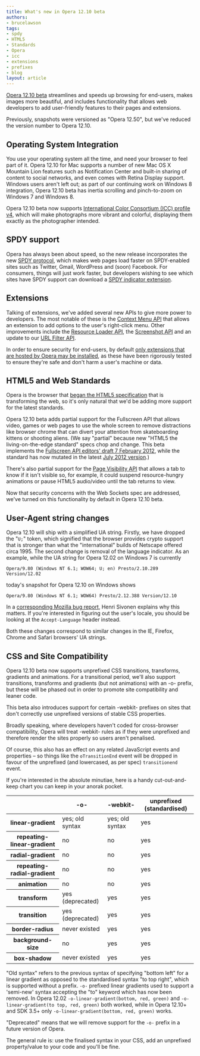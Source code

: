 ```yaml
---
title: What's new in Opera 12.10 beta
authors:
- brucelawson
tags:
- spdy
- HTML5
- Standards
- Opera
- icc
- extensions
- prefixes
- blog
layout: article
---
```

<p><a href="http://www.opera.com/browser/next/">Opera 12.10 beta</a> streamlines and speeds up browsing for end-users, makes images more beautiful, and includes functionality that allows web developers to add user-friendly features to their pages and extensions.</p>
<p>Previously, snapshots were versioned as &quot;Opera 12.50&quot;, but we&#39;ve reduced the version number to Opera 12.10.</p>
 
<h2>Operating System Integration</h2>
 
<p>You use your operating system all the time, and need your browser to feel part of it. Opera 12.10 for Mac supports a number of new Mac OS X Mountain Lion features such as Notification Center and built-in sharing of content to social networks, and even comes with Retina Display support. Windows users aren&#39;t left out; as part of our continuing work on Windows 8 integration, Opera 12.10 beta has inertia scrolling and pinch-to-zoom on Windows 7 and Windows 8.</p>
 
<p>Opera 12.10 beta now supports <a href="http://www.color.org/version4html.xalter">International Color Consortium (ICC) profile v4</a>, which will make photographs more vibrant and colorful, displaying them exactly as the photographer intended.</p>
 
<h2>SPDY support</h2>
 
<p>Opera has always been about speed, so the new release incorporates the new <a href="http://en.wikipedia.org/wiki/SPDY">SPDY protocol</a>, which makes web pages load faster on SPDY-enabled sites such as Twitter, Gmail, WordPress and (soon) Facebook. For consumers, things will just work faster, but developers wishing to see which sites have SPDY support can download a <a href="https://addons.opera.com/de/extensions/details/spdy-indicator/">SPDY indicator extension</a>.</p>
 
<h2>Extensions</h2>
 
<p>Talking of extensions, we&#39;ve added several new APIs to give more power to developers. The most notable of these is the <a href="http://dev.opera.com/articles/view/extensions-api-contextmenu/">Context Menu API</a> that allows an extension to add options to the user&#39;s right-click menu. Other improvements include the <a href="http://dev.opera.com/articles/view/extensions-api-resourceloader/">Resource Loader API</a>, the <a href="http://dev.opera.com/articles/view/extensions-api-screenshot/">Screenshot API</a> and an update to our <a href="http://dev.opera.com/articles/view/extensions-api-urlfilter/">URL Filter API</a>.</p>
 
<p>In order to ensure security for end-users, by default <a href="http://my.opera.com/desktopteam/blog/2012/09/06/increased-security-when-installing-extensions">only extensions that are hosted by Opera may be installed</a>, as these have been rigorously tested to ensure they&#39;re safe and don&#39;t harm a user&#39;s machine or data.</p>
 
<h2>HTML5 and Web Standards</h2>
 
<p>Opera is the browser that <a href="http://www.whatwg.org/specs/web-apps/current-work/multipage/introduction.html#history-1">began the HTML5 specification</a> that is transforming the web, so it&#39;s only natural that we&#39;d be adding more support for the latest standards.</p>
 
<p>Opera 12.10 beta adds partial support for the Fullscreen API that allows video, games or web pages to use the whole screen to remove distractions like browser chrome that can divert your attention from skateboarding kittens or shooting aliens. (We say &quot;partial&quot; because new &quot;HTML5 the living-on-the-edge standard&quot; specs chop and change. This beta implements the <a href="http://dvcs.w3.org/hg/fullscreen/raw-file/529a67b8d9f3/Overview.html" rel="nofollow">Fullscreen API editors&#39; draft 7 February 2012</a>, while the standard has now mutated in the latest <a href="http://dvcs.w3.org/hg/fullscreen/raw-file/tip/Overview.html" rel="nofollow">July 2012 version</a>.)</p>

<p>There&#39;s also partial support for the <a href="http://www.w3.org/TR/page-visibility/">Page Visibility API</a> that allows a tab to know if it isn&#39;t visible so, for example, it could suspend resource-hungry animations or pause HTML5 audio/video until the tab returns to view.</p>
 
<p>Now that security concerns with the Web Sockets spec are addressed, we&#39;ve turned on this functionality by default in Opera 12.10 beta.</p>
 
 <h2>User-Agent string changes</h2>
<p>Opera 12.10 will ship with a simplified UA string. Firstly, we have dropped the &quot;<code>U;</code>&quot; token, which signified that the browser provides crypto support that is stronger than what the &quot;international&quot; builds of Netscape offered circa 1995. The second change is removal of the language indicator. As an example, while the UA string for Opera 12.02 on Windows 7 is currently</p>

<pre><code>Opera/9.80 (Windows NT 6.1; WOW64; U; en) Presto/2.10.289 Version/12.02</code></pre>

<p>today&#39;s snapshot for Opera 12.10 on Windows shows</p>

<pre><code>Opera/9.80 (Windows NT 6.1; WOW64) Presto/2.12.388 Version/12.10</code></pre>

<p>In a <a href="https://bugzilla.mozilla.org/show_bug.cgi?id=572656#c0">corresponding Mozilla bug report</a>, Henri Sivonen explains why this matters. If you&#39;re interested in figuring out the user&#39;s locale, you should be looking at the <code>Accept-Language</code> header instead.</p>
<p>Both these changes correspond to similar changes in the IE, Firefox, Chrome and Safari browsers&#39; UA strings.</p> 
<h2 id="prefixes">CSS and Site Compatibility</h2>
 
<p>Opera 12.10 beta now supports unprefixed CSS transitions, transforms, gradients and animations. For a transitional period, we&#39;ll also support transitions, transforms and gradients (but not animations) with an -o- prefix, but these will be phased out in order to promote site compatibility and leaner code.</p>
 
<p>This beta also introduces support for certain -webkit- prefixes on sites that don&#39;t correctly use unprefixed versions of stable CSS properties.</p>
<p class="note">Broadly speaking, where developers haven&#39;t coded for cross-browser compatibility, Opera will treat -webkit- rules as if they were unprefixed and therefore render the sites properly so users aren&#39;t penalised.</p>

<p>Of course, this also has an effect on any related JavaScript events and properties – so things like the <code>oTransitionEnd</code> event will be dropped in favour of the unprefixed (and lowercased, as per spec) <code>transitionend</code> event.</p>

<p>If you&#39;re interested in the absolute minutiae, here is a handy cut-out-and-keep chart you can keep in your anorak pocket.</p>

<table>
 <thead>
  <tr>
   <th></th>
   <th id="prefixesColHdr2">-o-</th>
   <th id="prefixesColHdr3">-webkit-</th>
   <th id="prefixesColHdr4">unprefixed (standardised)</th>
  </tr>
 </thead>
 <tbody>
  <tr>
   <th id="prefixesRowHdr2">linear-gradient</th>
   <td headers="prefixesColHdr2 prefixesRowHdr2">yes; old syntax</td>
   <td headers="prefixesColHdr3 prefixesRowHdr2">yes; old syntax</td>
   <td headers="prefixesColHdr4 prefixesRowHdr2">yes</td>
  </tr>
  <tr>
   <th id="prefixesRowHdr2">repeating-linear-gradient</th>
   <td headers="prefixesColHdr2 prefixesRowHdr2">no</td>
   <td headers="prefixesColHdr3 prefixesRowHdr2">no</td>
   <td headers="prefixesColHdr4 prefixesRowHdr2">yes</td>
  </tr>
  <tr>
   <th id="prefixesRowHdr2">radial-gradient</th>
   <td headers="prefixesColHdr2 prefixesRowHdr2">no</td>
   <td headers="prefixesColHdr3 prefixesRowHdr2">no</td>
   <td headers="prefixesColHdr4 prefixesRowHdr2">yes</td>
  </tr>
    <tr>
   <th id="prefixesRowHdr2">repeating-radial-gradient</th>
   <td headers="prefixesColHdr2 prefixesRowHdr2">no</td>
   <td headers="prefixesColHdr3 prefixesRowHdr2">no</td>
   <td headers="prefixesColHdr4 prefixesRowHdr2">yes</td>
  </tr>
  <tr>
   <th id="prefixesRowHdr3">animation</th>
   <td headers="prefixesColHdr2 prefixesRowHdr3">no</td>
   <td headers="prefixesColHdr3 prefixesRowHdr3">no</td>
   <td headers="prefixesColHdr4 prefixesRowHdr3">yes</td>
  </tr>
  <tr>
   <th id="prefixesRowHdr4">transform</th>
   <td headers="prefixesColHdr2 prefixesRowHdr4">yes (deprecated)</td>
   <td headers="prefixesColHdr3 prefixesRowHdr4">yes</td>
   <td headers="prefixesColHdr4 prefixesRowHdr4">yes</td>
  </tr>
  <tr>
   <th id="prefixesRowHdr5">transition</th>
   <td headers="prefixesColHdr2 prefixesRowHdr5">yes (deprecated)</td>
   <td headers="prefixesColHdr3 prefixesRowHdr5">yes</td>
   <td headers="prefixesColHdr4 prefixesRowHdr5">yes</td>
  </tr>
  <tr>
   <th id="prefixesRowHdr6">border-radius</th>
   <td headers="prefixesColHdr2 prefixesRowHdr6">never existed</td>
   <td headers="prefixesColHdr3 prefixesRowHdr6">yes</td>
   <td headers="prefixesColHdr4 prefixesRowHdr6">yes</td>
  </tr>
  <tr>
   <th id="prefixesRowHdr7">background-size</th>
   <td headers="prefixesColHdr2 prefixesRowHdr7">no</td>
   <td headers="prefixesColHdr3 prefixesRowHdr7">yes</td>
   <td headers="prefixesColHdr4 prefixesRowHdr7">yes</td>
  </tr>
  <tr>
   <th id="prefixesRowHdr8">box-shadow</th>
   <td headers="prefixesColHdr2 prefixesRowHdr8">never existed</td>
   <td headers="prefixesColHdr3 prefixesRowHdr8">yes</td>
   <td headers="prefixesColHdr4 prefixesRowHdr8">yes</td>
  </tr>
 </tbody>
</table>
<p>&quot;Old syntax&quot; refers to the previous syntax of specifying &quot;bottom left&quot; for a linear gradient as opposed to the standardised syntax &quot;to top right&quot;, which is supported without a prefix. <code>-o-</code> prefixed linear gradients used to support a &#39;semi-new&#39; syntax accepting the &quot;to&quot; keyword which has now been removed. In Opera 12.02 <code>-o-linear-gradient(bottom, red, green)</code> and <code>-o-linear-gradient(to top, red, green)</code> both worked, while in Opera 12.10+ and SDK 3.5+ only <code>-o-linear-gradient(bottom, red, green)</code> works.</p>
<p>&quot;Deprecated&quot; means that we will remove support for the <code>-o-</code> prefix in a future version of Opera.</p>

<p class="note">The general rule is: use the finalised syntax in your CSS, add an unprefixed property/value to your code and you&#39;ll be fine.</p>
